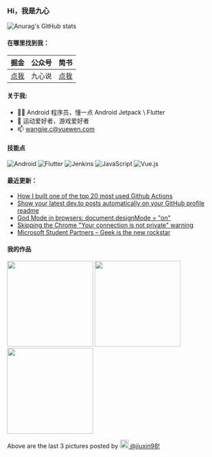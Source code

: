 ### Hi，我是九心

![Anurag's GitHub stats](https://github-readme-stats.vercel.app/api?username=mCyp&bg_color=30,C2FFD8,465EFB&title_color=fff&text_color=fff)

#### 在哪里找到我：

|                            掘金                            | 公众号 |                      简书                      |
| :--------------------------------------------------------: | :----: | :--------------------------------------------: |
| [点我](https://juejin.im/user/3526889033444855/activities) | 九心说 | [点我](https://www.jianshu.com/u/683403c18f98) |

#### 关于我:

- 🙋🏻 Android 程序员，懂一点 Android Jetpack \ Flutter
- 🏀 运动爱好者，游戏爱好者
- 📫 wangjie.c@yuewen.com

#### 技能点

![Android](https://img.shields.io/badge/Android-%2335495e.svg?style=for-the-badge&logo=Android&logoColor=%FF35D06D)
![Flutter](https://img.shields.io/badge/Flutter-%23323330.svg?style=for-the-badge&logo=Flutter&logoColor=%FF0F7BE4)
![Jenkins](https://img.shields.io/badge/Jenkins-%2335495e.svg?style=for-the-badge&logo=jenkins&logoColor=%FFC62327)
![JavaScript](https://img.shields.io/badge/javascript-%23323330.svg?style=for-the-badge&logo=javascript&logoColor=%23F7DF1E)
![Vue.js](https://img.shields.io/badge/vuejs-%2335495e.svg?style=for-the-badge&logo=vuedotjs&logoColor=%234FC08D)

#### 最近更新：

<!-- BLOG-POST-LIST:START -->
- [How I built one of the top 20 most used Github Actions](https://www.gautamkrishnar.com/how-i-built-one-of-the-top-20-most-used-github-actions/)
- [Show your latest dev.to posts automatically on your GitHub profile readme](https://dev.to/gautamkrishnar/show-your-latest-dev-to-posts-automatically-in-your-github-profile-readme-3nk8)
- [God Mode in browsers: document.designMode = "on"](https://dev.to/gautamkrishnar/god-mode-in-browsers-document-designmode-on-2pmo)
- [Skipping the Chrome "Your connection is not private" warning](https://dev.to/gautamkrishnar/quickbits-1-skipping-the-chrome-your-connection-is-not-private-warning-4kp1)
- [Microsoft Student Partners – Geek is the new rockstar](https://dev.to/gautamkrishnar/microsoft-student-partners--geek-is-the-new-rockstar)
<!-- BLOG-POST-LIST:END -->

#### 我的作品
<p><img width="200" src="https:&#x2F;&#x2F;cdn1.picuki.com&#x2F;hosted-by-instagram&#x2F;q&#x3D;0exhNuNYnjBcaS3SYdxKjf8K3exwWgxSZ60STLepjSVmIR1vLHOapZA0mpCj4yRwKwVlASuRYz1n44IpVFhXAj17PE3WTryLSz5T6auaV+fN1jZu95dllLw0LHQcbHSm8MMpUQmYdTUdHOlPHL%7C%7Clo79UvOa0LGFq8zCXW%7C%7CdEnGZK55f0Z7F9mt9wuuS4jkja45BsNz5F%7C%7CH8kKl1lrt7D+3dbEvf0PMd6trV2QaUNh4kG5OKopCu7Lm4rbzMvR2LZhYXCoOELhn7rXDNh0mq+bZErCm0mzFqpmwYa9IkqhdiDFotpidM%7C%7Ck4H2bUdBXG9p+kMjxNKyn36dOF+I6xtbyTPAxbuWS%7C%7CUlhZepEKGFasng4iCRfITPQKgbU2AYV8bpWE76OsWvEv5O0IRKQa4cggrk1VKYMo%7C%7C63yxiDTEX1DaNCsoj" /> <img width="200" src="https:&#x2F;&#x2F;cdn1.picuki.com&#x2F;hosted-by-instagram&#x2F;q&#x3D;0exhNuNYnjBcaS3SYdxKjf8K3exwWgxSZ60STLepjSVmIR1vLHOapZA0mpCj4yRwKwVlASuRYz1n44gpUFtUCT15PkbfT72KSTZc7qqfVu3N0jBi%7C%7CZdll7o0LnYdZnWt8MAuVwmYdTUdHOlPHL%7C%7Clo79UvOa0LGFq8zCXW%7C%7CdEnGZK55f0Z7F9mt9wuuS4jkja45BsNz5F%7C%7CH8kKl1lrt7D+3dbEvf0PMd6trV2QaUNh4kG5OKopCu7Lm4rbzMvR2LZhYXCoOELhn7qJHgIrXazdKwoOG0mzFC%7C%7CsAMC9Jgg1deTH69n7MgM%7C%7CLLATXUBDEQtohBjzbWfkSedRWeL%7C%7CmJz4ibQwbHsJbNy4Jr4eKPNavrd8yDqdKHwOZhgb18LIc39BF76FaCPD+VumLFdSd57x3WP3SmaUamjzCBlBiIMjDHWWsAlF6jMl%7C%7C3izXnTvS6HpFpsksq9I+A&#x3D;" /> <img width="200" src="https:&#x2F;&#x2F;cdn1.picuki.com&#x2F;hosted-by-instagram&#x2F;q&#x3D;0exhNuNYnjBcaS3SYdxKjf8K3exwWgxSZ60STLepjSVmIR1vLHOapZA0mpCj4yRwKwVlASuRYz1n44krU11ZAj1+O0zZSrWIRThW7KifUOvN0DNk9JVhlrswLXcYbHSn9sotOzjYLCcaDqYDG7uo+qhT5aGuO1lQpTb9d7JGmC4E5ZObS6olhMF4pJ2Jg3Tt%7C%7C9kiJzJE5m4vMAQkocSL52tEX%7C%7CD+O8BnsaBwVLYBxMQK5qnRlSaHEmw+Jj8uQ3agtIj+kOYA2Dr5YDgu+XOQdaYsDnRTg3S9o093t4gj1aSAMok99PkakIH2bSAEXG428Fk61pu1ynOdV0Gd4BIK4FTh7+CZaPNykJz%7C%7CLd3LYoLL2wbMZJrGLY5pTm8ADcnnQFD+ePDuDvkfmY4SSqobgwbhoVL7S7734wB4AGgdgTKNVME&#x3D;" /></p>
<p>Above are the last 3 pictures posted by <a href="https://www.instagram.com/jiuxin98/" target="_blank"><img src="https://upload.wikimedia.org/wikipedia/commons/thumb/e/e7/Instagram_logo_2016.svg/1024px-Instagram_logo_2016.svg.png" width="20"/> @jiuxin98!</a></p>
